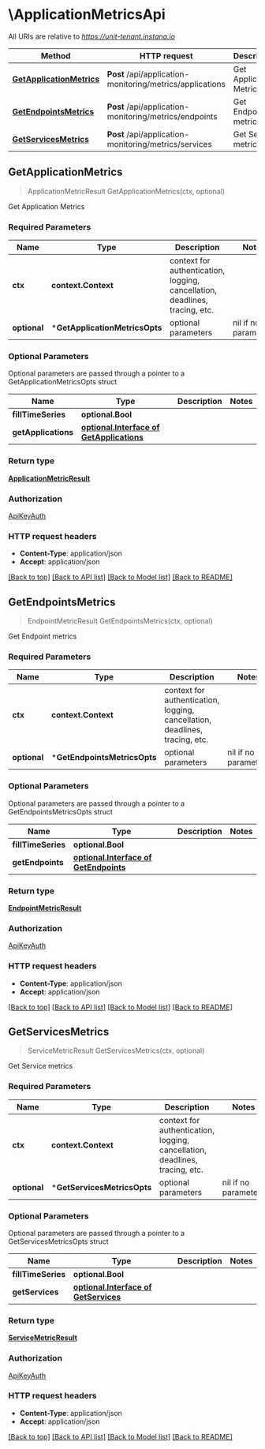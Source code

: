 # \ApplicationMetricsApi

All URIs are relative to *https://unit-tenant.instana.io*

Method | HTTP request | Description
------------- | ------------- | -------------
[**GetApplicationMetrics**](ApplicationMetricsApi.md#GetApplicationMetrics) | **Post** /api/application-monitoring/metrics/applications | Get Application Metrics
[**GetEndpointsMetrics**](ApplicationMetricsApi.md#GetEndpointsMetrics) | **Post** /api/application-monitoring/metrics/endpoints | Get Endpoint metrics
[**GetServicesMetrics**](ApplicationMetricsApi.md#GetServicesMetrics) | **Post** /api/application-monitoring/metrics/services | Get Service metrics



## GetApplicationMetrics

> ApplicationMetricResult GetApplicationMetrics(ctx, optional)

Get Application Metrics

### Required Parameters


Name | Type | Description  | Notes
------------- | ------------- | ------------- | -------------
**ctx** | **context.Context** | context for authentication, logging, cancellation, deadlines, tracing, etc.
 **optional** | ***GetApplicationMetricsOpts** | optional parameters | nil if no parameters

### Optional Parameters

Optional parameters are passed through a pointer to a GetApplicationMetricsOpts struct


Name | Type | Description  | Notes
------------- | ------------- | ------------- | -------------
 **fillTimeSeries** | **optional.Bool**|  | 
 **getApplications** | [**optional.Interface of GetApplications**](GetApplications.md)|  | 

### Return type

[**ApplicationMetricResult**](ApplicationMetricResult.md)

### Authorization

[ApiKeyAuth](../README.md#ApiKeyAuth)

### HTTP request headers

- **Content-Type**: application/json
- **Accept**: application/json

[[Back to top]](#) [[Back to API list]](../README.md#documentation-for-api-endpoints)
[[Back to Model list]](../README.md#documentation-for-models)
[[Back to README]](../README.md)


## GetEndpointsMetrics

> EndpointMetricResult GetEndpointsMetrics(ctx, optional)

Get Endpoint metrics

### Required Parameters


Name | Type | Description  | Notes
------------- | ------------- | ------------- | -------------
**ctx** | **context.Context** | context for authentication, logging, cancellation, deadlines, tracing, etc.
 **optional** | ***GetEndpointsMetricsOpts** | optional parameters | nil if no parameters

### Optional Parameters

Optional parameters are passed through a pointer to a GetEndpointsMetricsOpts struct


Name | Type | Description  | Notes
------------- | ------------- | ------------- | -------------
 **fillTimeSeries** | **optional.Bool**|  | 
 **getEndpoints** | [**optional.Interface of GetEndpoints**](GetEndpoints.md)|  | 

### Return type

[**EndpointMetricResult**](EndpointMetricResult.md)

### Authorization

[ApiKeyAuth](../README.md#ApiKeyAuth)

### HTTP request headers

- **Content-Type**: application/json
- **Accept**: application/json

[[Back to top]](#) [[Back to API list]](../README.md#documentation-for-api-endpoints)
[[Back to Model list]](../README.md#documentation-for-models)
[[Back to README]](../README.md)


## GetServicesMetrics

> ServiceMetricResult GetServicesMetrics(ctx, optional)

Get Service metrics

### Required Parameters


Name | Type | Description  | Notes
------------- | ------------- | ------------- | -------------
**ctx** | **context.Context** | context for authentication, logging, cancellation, deadlines, tracing, etc.
 **optional** | ***GetServicesMetricsOpts** | optional parameters | nil if no parameters

### Optional Parameters

Optional parameters are passed through a pointer to a GetServicesMetricsOpts struct


Name | Type | Description  | Notes
------------- | ------------- | ------------- | -------------
 **fillTimeSeries** | **optional.Bool**|  | 
 **getServices** | [**optional.Interface of GetServices**](GetServices.md)|  | 

### Return type

[**ServiceMetricResult**](ServiceMetricResult.md)

### Authorization

[ApiKeyAuth](../README.md#ApiKeyAuth)

### HTTP request headers

- **Content-Type**: application/json
- **Accept**: application/json

[[Back to top]](#) [[Back to API list]](../README.md#documentation-for-api-endpoints)
[[Back to Model list]](../README.md#documentation-for-models)
[[Back to README]](../README.md)

